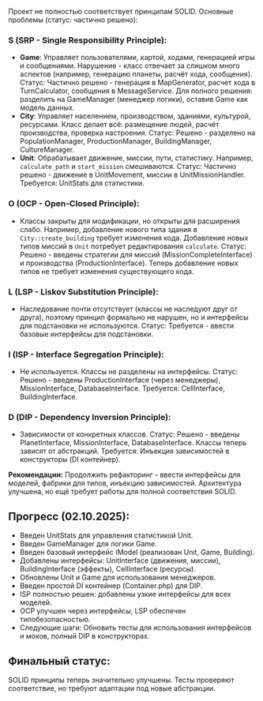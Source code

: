 Проект не полностью соответствует принципам SOLID. Основные проблемы (статус: частично решено):

### S (SRP - Single Responsibility Principle):

- __Game__: Управляет пользователями, картой, ходами, генерацией игры и сообщениями. Нарушение - класс отвечает за слишком много аспектов (например, генерацию планеты, расчёт хода, сообщения). Статус: Частично решено - генерация в MapGenerator, расчет хода в TurnCalculator, сообщения в MessageService. Для полного решения: разделить на GameManager (менеджер логики), оставив Game как модель данных.
- __City__: Управляет населением, производством, зданиями, культурой, ресурсами. Класс делает всё: размещение людей, расчёт производства, проверка настроения. Статус: Решено - разделено на PopulationManager, ProductionManager, BuildingManager, CultureManager.
- __Unit__: Обрабатывает движение, миссии, пути, статистику. Например, `calculate_path` и `start_mission` смешиваются. Статус: Частично решено - движение в UnitMovement, миссии в UnitMissionHandler. Требуется: UnitStats для статистики.

### O (OCP - Open-Closed Principle):

- Классы закрыты для модификации, но открыты для расширения слабо. Например, добавление нового типа здания в `City::create_building` требует изменения кода. Добавление новых типов миссий в `Unit` потребует редактирования `calculate`. Статус: Решено - введены стратегии для миссий (MissionCompleteInterface) и производства (ProductionInterface). Теперь добавление новых типов не требует изменения существующего кода.

### L (LSP - Liskov Substitution Principle):

- Наследование почти отсутствует (классы не наследуют друг от друга), поэтому принцип формально не нарушен, но и интерфейсы для подстановки не используются. Статус: Требуется - ввести базовые интерфейсы для подстановки.

### I (ISP - Interface Segregation Principle):

- Не используется. Классы не разделены на интерфейсы. Статус: Решено - введены ProductionInterface (через менеджеры), MissionInterface, DatabaseInterface. Требуется: CellInterface, BuildingInterface.

### D (DIP - Dependency Inversion Principle):

- Зависимости от конкретных классов. Статус: Решено - введены PlanetInterface, MissionInterface, DatabaseInterface. Классы теперь зависят от абстракций. Требуется: Инъекция зависимостей в конструкторы (DI контейнер).

__Рекомендации:__ Продолжить рефакторинг - ввести интерфейсы для моделей, фабрики для типов, инъекцию зависимостей. Архитектура улучшена, но ещё требует работы для полной соответствия SOLID.

## Прогресс (02.10.2025):
- Введен UnitStats для управления статистикой Unit.
- Введен GameManager для логики Game.
- Введен базовый интерфейс IModel (реализован Unit, Game, Building).
- Добавлены интерфейсы: UnitInterface (движения, миссии), BuildingInterface (эффекты), CellInterface (ресурсы).
- Обновлены Unit и Game для использования менеджеров.
- Введен простой DI контейнер (Container.php) для DIP.
- ISP полностью решен: добавлены узкие интерфейсы для всех моделей.
- OCP улучшен через интерфейсы, LSP обеспечен типобезопасностью.
- Следующие шаги: Обновить тесты для использования интерфейсов и моков, полный DIP в конструкторах.

## Финальный статус:
SOLID принципы теперь значительно улучшены. Тесты проверяют соответствие, но требуют адаптации под новые абстракции.
